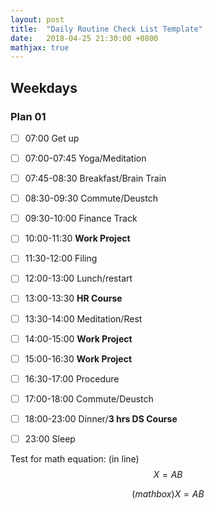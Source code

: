 ```yaml
---
layout: post
title:  "Daily Routine Check List Template"
date:   2018-04-25 21:30:00 +0800
mathjax: true
---
```


## Weekdays
### Plan 01
- [ ] 07:00 Get up
- [ ] 07:00-07:45 Yoga/Meditation
- [ ] 07:45-08:30 Breakfast/Brain Train
- [ ] 08:30-09:30 Commute/Deustch
- [ ] 09:30-10:00 Finance Track
- [ ] 10:00-11:30 **Work Project**
- [ ] 11:30-12:00 Filing
- [ ] 12:00-13:00 Lunch/restart
- [ ] 13:00-13:30 **HR Course**
- [ ] 13:30-14:00 Meditation/Rest
- [ ] 14:00-15:00 **Work Project**
- [ ] 15:00-16:30 **Work Project**
- [ ] 16:30-17:00 Procedure
- [ ] 17:00-18:00 Commute/Deustch
- [ ] 18:00-23:00 Dinner/**3 hrs DS Course**
- [ ] 23:00 Sleep


Test for math equation: (in line) $$ X = AB $$

$$
(math box)
X = AB
$$
